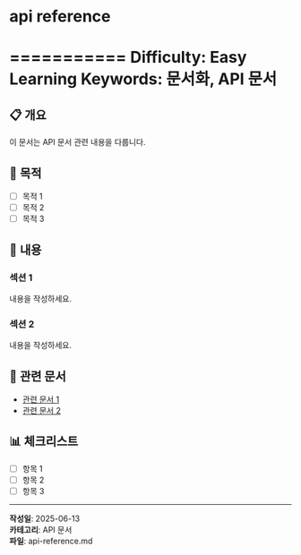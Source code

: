 # api reference

===========
Difficulty: Easy  
Learning Keywords: 문서화, API 문서  
===========

## 📋 개요

이 문서는 API 문서 관련 내용을 다룹니다.

## 🎯 목적

- [ ] 목적 1
- [ ] 목적 2
- [ ] 목적 3

## 📖 내용

### 섹션 1

내용을 작성하세요.

### 섹션 2

내용을 작성하세요.

## 🔗 관련 문서

- [관련 문서 1](../01-planning/PRD.md)
- [관련 문서 2](../03-development/debug-process.md)

## 📊 체크리스트

- [ ] 항목 1
- [ ] 항목 2
- [ ] 항목 3

---

**작성일**: 2025-06-13  
**카테고리**: API 문서  
**파일**: api-reference.md
